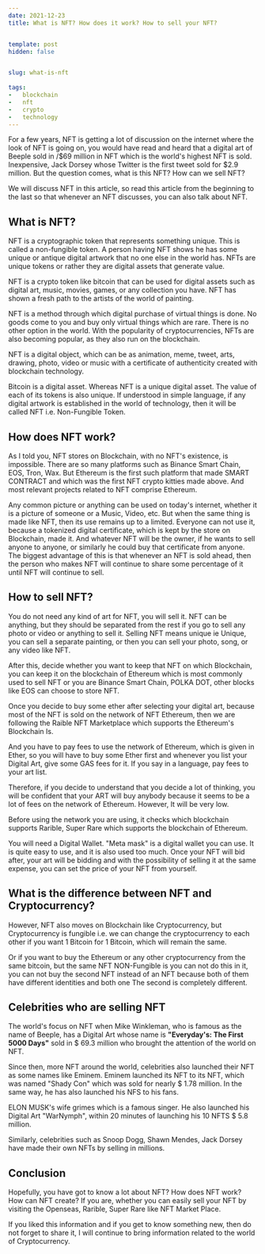 ```yaml
---
date: 2021-12-23
title: What is NFT? How does it work? How to sell your NFT?


template: post
hidden: false


slug: what-is-nft
  
tags:
-   blockchain
-   nft
-   crypto
-   technology
---
```

<!-- more -->

<!-- more -->




For a few years, NFT is getting a lot of discussion on the internet where the look of NFT is going on, you would have read and heard that a digital art of Beeple sold in /$69 million in NFT which is the world's highest NFT is sold. Inexpensive, Jack Dorsey whose Twitter is the first tweet sold for $2.9 million.
But the question comes, what is this NFT? How can we sell NFT?

We will discuss NFT in this article, so read this article from the beginning to the last so that whenever an NFT discusses, you can also talk about NFT.

## What is NFT? 

NFT is a cryptographic token that represents something unique. This is called a non-fungible token. A person having NFT shows he has some unique or antique digital artwork that no one else in the world has. NFTs are unique tokens or rather they are digital assets that generate value.

NFT is a crypto token like bitcoin that can be used for digital assets such as digital art, music, movies, games, or any collection you have. NFT has shown a fresh path to the artists of the world of painting.

NFT is a method through which digital purchase of virtual things is done. No goods come to you and buy only virtual things which are rare. There is no other option in the world. With the popularity of cryptocurrencies, NFTs are also becoming popular, as they also run on the blockchain.

NFT is a digital object, which can be as animation, meme, tweet, arts, drawing, photo, video or music with a certificate of authenticity created with blockchain technology.

Bitcoin is a digital asset. Whereas NFT is a unique digital asset. The value of each of its tokens is also unique. If understood in simple language, if any digital artwork is established in the world of technology, then it will be called NFT i.e. Non-Fungible Token. 

## How does NFT work?

As I told you, NFT stores on Blockchain, with no NFT's existence, is impossible. There are so many platforms such as Binance Smart Chain, EOS, Tron, Wax. But Ethereum is the first such platform that made SMART CONTRACT and which was the first NFT crypto kitties made above. And most relevant projects related to NFT comprise Ethereum.

Any common picture or anything can be used on today's internet, whether it is a picture of someone or a Music, Video, etc.
But when the same thing is made like NFT, then its use remains up to a limited. Everyone can not use it, because a tokenized digital certificate, which is kept by the store on Blockchain, made it.
And whatever NFT will be the owner, if he wants to sell anyone to anyone, or similarly he could buy that certificate from anyone. The biggest advantage of this is that whenever an NFT is sold ahead, then the person who makes NFT will continue to share some percentage of it until NFT will continue to sell.

## How to sell NFT? 
You do not need any kind of art for NFT, you will sell it. NFT can be anything, but they should be separated from the rest if you go to sell any photo or video or anything to sell it. Selling NFT means unique ie Unique, you can sell a separate painting, or then you can sell your photo, song, or any video like NFT.

After this, decide whether you want to keep that NFT on which Blockchain, you can keep it on the blockchain of Ethereum which is most commonly used to sell NFT or you are Binance Smart Chain, POLKA DOT, other blocks like EOS can choose to store NFT.

Once you decide to buy some ether after selecting your digital art, because most of the NFT is sold on the network of NFT Ethereum, then we are following the Raible NFT Marketplace which supports the Ethereum's Blockchain Is.

And you have to pay fees to use the network of Ethereum, which is given in Ether, so you will have to buy some Ether first and whenever you list your Digital Art, give some GAS fees for it. If you say in a language, pay fees to your art list.

Therefore, if you decide to understand that you decide a lot of thinking, you will be confident that your ART will buy anybody because it seems to be a lot of fees on the network of Ethereum. However, It will be very low.

Before using the network you are using, it checks which blockchain supports Rarible, Super Rare which supports the blockchain of Ethereum.

 You will need a Digital Wallet. "Meta mask" is a digital wallet you can use. It is quite easy to use, and it is also used too much. Once your NFT will bid after, your art will be bidding and with the possibility of selling it at the same expense, you can set the price of your NFT from yourself.

## What is the difference between NFT and Cryptocurrency?
However, NFT also moves on Blockchain like Cryptocurrency, but Cryptocurrency is fungible i.e. we can change the cryptocurrency to each other if you want 1 Bitcoin for 1 Bitcoin, which will remain the same.

Or if you want to buy the Ethereum or any other cryptocurrency from the same bitcoin, but the same NFT NON-Fungible is you can not do this in it, you can not buy the second NFT instead of an NFT because both of them have different identities and both one The second is completely different.

## Celebrities who are selling NFT

The world's focus on NFT when Mike Winkleman, who is famous as the name of Beeple, has a Digital Art whose name is **"Everyday's: The First 5000 Days"** sold in $ 69.3 million who brought the attention of the world on NFT.

Since then, more NFT around the world, celebrities also launched their NFT as some names like Eminem.  Eminem launched its NFT to its NFT, which was named "Shady Con" which was sold for nearly $ 1.78 million. In the same way, he has also launched his NFS to his fans.

ELON MUSK's wife grimes which is a famous singer. He also launched his Digital Art "WarNymph", within 20 minutes of launching his 10 NFTS $ 5.8 million.

Similarly, celebrities such as Snoop Dogg, Shawn Mendes, Jack Dorsey have made their own NFTs by selling in millions.

## Conclusion
Hopefully, you have got to know a lot about NFT? How does NFT work? How can NFT create? If you are, whether you can easily sell your NFT by visiting the Openseas, Rarible, Super Rare like NFT Market Place.

If you liked this information and if you get to know something new, then do not forget to share it, I will continue to bring information related to the world of Cryptocurrency.




